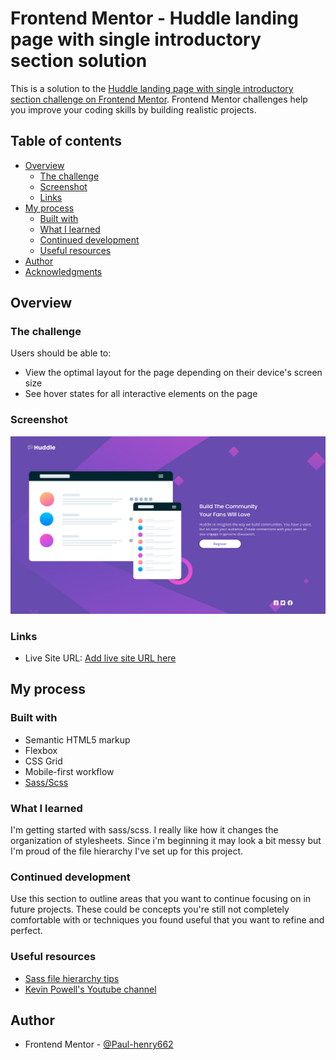 # Frontend Mentor - Huddle landing page with single introductory section solution

This is a solution to the [Huddle landing page with single introductory section challenge on Frontend Mentor](https://www.frontendmentor.io/challenges/huddle-landing-page-with-a-single-introductory-section-B_2Wvxgi0). Frontend Mentor challenges help you improve your coding skills by building realistic projects.

## Table of contents

- [Overview](#overview)
  - [The challenge](#the-challenge)
  - [Screenshot](#screenshot)
  - [Links](#links)
- [My process](#my-process)
  - [Built with](#built-with)
  - [What I learned](#what-i-learned)
  - [Continued development](#continued-development)
  - [Useful resources](#useful-resources)
- [Author](#author)
- [Acknowledgments](#acknowledgments)

## Overview

### The challenge

Users should be able to:

- View the optimal layout for the page depending on their device's screen size
- See hover states for all interactive elements on the page

### Screenshot

![](./screenshot.png)

### Links

- Live Site URL: [Add live site URL here](https://your-live-site-url.com)

## My process

### Built with

- Semantic HTML5 markup
- Flexbox
- CSS Grid
- Mobile-first workflow
- [Sass/Scss](https://sass-lang.com/)

### What I learned

I'm getting started with sass/scss. I really like how it changes the organization of stylesheets. Since i'm beginning it
may look a bit messy but I'm proud of the file hierarchy I've set up for this project.

### Continued development

Use this section to outline areas that you want to continue focusing on in future projects. These could be concepts you're still not completely comfortable with or techniques you found useful that you want to refine and perfect.

### Useful resources

- [Sass file hierarchy tips](https://www.webdesignerdepot.com/2020/12/2-smartest-ways-to-structure-sass/)
- [Kevin Powell's Youtube channel](https://www.youtube.com/channel/UCJZv4d5rbIKd4QHMPkcABCw)

## Author

- Frontend Mentor - [@Paul-henry662](https://www.frontendmentor.io/profile/Paul-henry662)
